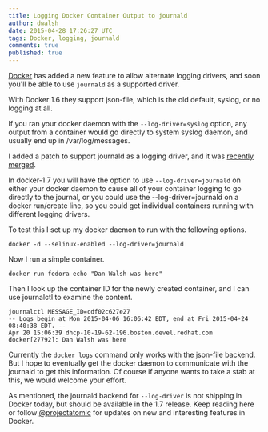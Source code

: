```yaml
---
title: Logging Docker Container Output to journald
author: dwalsh
date: 2015-04-28 17:26:27 UTC
tags: Docker, logging, journald
comments: true
published: true
---
```


[Docker](https://www.docker.com/) has added a new feature to allow alternate logging drivers, and soon you'll be able to use `journald` as a supported driver.

With Docker 1.6 they support json-file, which is the old default, syslog, or no logging at all.

If you ran your docker daemon with the `--log-driver=syslog` option, any output from a container would go directly to system syslog daemon, and usually end up in /var/log/messages.

I added a patch to support journald as a logging driver, and it was [recently merged](https://github.com/docker/docker/pull/12557).  

In docker-1.7 you will have the option to use `--log-driver=journald` on either your docker daemon to cause all of your container logging to go directly to the journal, or you could use the --log-driver=journald on a docker run/create line, so you could get individual containers running with different logging drivers.

To test this I set up my docker daemon to run with the following options.  

```docker -d --selinux-enabled --log-driver=journald```

Now I run a simple container.

```docker run fedora echo "Dan Walsh was here"```

Then I look up the container ID for the newly created container, and I can use journalctl to examine the content.

```
journalctl MESSAGE_ID=cdf02c627e27
-- Logs begin at Mon 2015-04-06 16:06:42 EDT, end at Fri 2015-04-24 08:40:38 EDT. --
Apr 20 15:06:39 dhcp-10-19-62-196.boston.devel.redhat.com docker[27792]: Dan Walsh was here
```

Currently the `docker logs` command only works with the json-file backend. But I hope to eventually get the docker daemon to communicate with the journald to get this information. Of course if anyone wants to take a stab at this, we would welcome your effort.

As mentioned, the journald backend for `--log-driver` is not shipping in Docker today, but should be available in the 1.7 release. Keep reading here or follow [@projectatomic](https://twitter.com/projectatomic) for updates on new and interesting features in Docker.